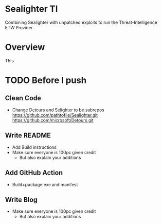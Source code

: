 # Sealighter TI
Combining Sealighter with unpatched exploits to run the Threat-Intelligence ETW Provider.

# Overview
This 



# TODO Before I push

## Clean Code
- Change Detours and Selighter to be subrepos
https://github.com/pathtofile/Sealighter.git
https://github.com/microsoft/Detours.git

## Write README
- Add Build instructions
- Make sure everyone is 100pc given credit
    - But also explain your additions

## Add GitHub Action
- Build+package exe and manifest

## Write Blog
- Make sure everyone is 100pc given credit
    - But also explain your additions
